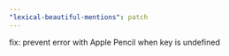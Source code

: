 ```yaml
---
"lexical-beautiful-mentions": patch
---
```


fix: prevent error with Apple Pencil when key is undefined
